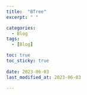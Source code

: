 ```yaml
---
title:  "BTree"
excerpt: " "

categories:
  - Blog
tags:
  - [Blog]

toc: true
toc_sticky: true
 
date: 2023-06-03
last_modified_at: 2023-06-03

---
```


